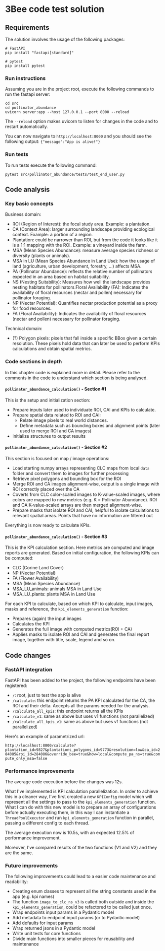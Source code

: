 # 3Bee code test solution

## Requirements

The solution involves the usage of the following packages:

```shell
# FastAPI
pip install "fastapi[standard]"
```

```shell
# pytest
pip install pytest
```

### Run instructions

Assuming you are in the project root, execute the following commands to run the fastapi server:

```shell
cd src
cd pollinator_abundance
uvicorn server:app --host 127.0.0.1 --port 8000 --reload
```

The `--reload` option makes uvicorn to listen for changes in the code and to restart automatically.

You can now navigate to `http://localhost:8000` and you should see the following output: `{"message":"App is alive!"}`

### Run tests

To run tests execute the following command:

```shell
pytest src/pollinator_abundance/tests/test_end_user.py
```

## Code analysis

### Key basic concepts

Business domain:

* ROI (Region of Interest): the focal study area. Example: a plantation.
* CA (Context Area): larger surrounding landscape providing ecological context. Example: a portion of a region.
* Plantation: could be narrower than ROI, but from the code it looks like it is a 1:1 mapping with the ROI. Example: a vineyard inside the farm.
* MSA (Mean Species Abundance): measure average species richness or diversity (plants or animals).
* MSA in LU (Mean Species Abundance in Land Use): how the usage of land (agriculture, urban development, forestry, ...) affects MSA.
* PA (Pollinator Abundance): reflects the relative number of pollinators expected in an area based on habitat suitability.
* NS (Nesting Suitability): Measures how well the landscape provides nesting habitats for pollinators.Floral Availability (FA): Indicates the availability of floral resources (nectar and pollen) necessary for pollinator foraging.
* NP (Nectar Potential): Quantifies nectar production potential as a proxy for food resources. 
* FA (Floral Availability): Indicates the availability of floral resources (nectar and pollen) necessary for pollinator foraging.

Technical domain:

* (?) Polygon pixels: pixels that fall inside a specific BBox given a certain resolution. These pixels hold data that can later be used to perform KPIs calculations and obtain spatial metrics.

### Code sections in depth

In this chapter code is explained more in detail. Please refer to the comments in the code to understand which section is being analysed.

#### `pollinator_abundance_calculation()` - Section #1

This is the setup and initialization section:

* Prepare inputs later used to individuate ROI, CAI and KPIs to calculate.
* Prepare spatial data related to ROI and CAI:
  * Relate image pixels to real world distances.
  * Define metadata such as bounding boxes and alignment points (later used to merge ROI and CA images) 
* Initialize structures to output results

#### `pollinator_abundance_calculation()` - Section #2

This section is focused on map / image operations: 

* Load starting numpy arrays representing CLC maps from local `data` folder and convert them to images for further processing
* Retrieve pixel polygons and bounding box for the ROI
* Merge ROI and CA images alignment-wise, output is a single image with ROI correctly placed over the CA
* Coverts from CLC color-scaled images to K-value-scaled images, where colors are mapped to new metrics (e.g. K = Pollinator Abundance). ROI and CA K-value-scaled arrays are then merged alignment-wise.
* Prepare masks that isolate ROI and CAI, helpful to isolate calculations to relevant spatial areas. Points that have no information are filtered out

Everything is now ready to calculate KPIs.

#### `pollinator_abundance_calculation()` - Section #3

This is the KPI calculation section. Here metrics are computed and image reports are generated. Based on initial configuration, the following KPIs can be computed:

* CLC (Corine Land Cover)
* NP (Nectar Potential)
* FA (Flower Availability)
* MSA (Mean Species Abundance)
* MSA_LU_animals: animals MSA in Land Use
* MSA_LU_plants: plants MSA in Land Use

For each KPI to calculate, based on which KPI to calculate, input images, masks and reference, the `kpi_elements_generation` function: 

* Prepares (again) the input images 
* Calculates the KPI
* Generates the full image with computed metrics(ROI + CA)
* Applies masks to isolate ROI and CAI and generates the final report image, together with title, scale, legend and so on.

## Code changes

### FastAPI integration

FastAPI has been added to the project, the following endpoints have been registered:

* `/`: root, just to test the app is alive
* `/calculate`: this endpoint returns the PA KPI calculated for the CA, the ROI and their delta. Accepts all the params needed for the analysis.
* `/calculate_all_kpis`: this endpoint returns all the KPIs
* `/calculate_v1`: same as above but uses v1 functions (not parallelized)
* `/calculate_all_kpis_v1`: same as above but uses v1 functions (not parallelized)

Here's an example of parametrized url:

`http://localhost:8000/calculate?plantation_id=9827&plantations_polygons_id=9773&resolution=low&ca_id=284085&roi_id=284086&override_bee=true&how=local&compute_pa_ns=true&compute_only_msa=false`

### Performance improvements

The average code execution before the changes was 12s.

What I've implemented is KPI calculation parallelization. In order to achieve this in a cleaner way, I've first created a new `KPIConfig` model which will represent all the settings to pass to the `kpi_elements_generation` function.
What I can do with this new model is to prepare an array of configurations before actually executing them, in this way I can instantiate a `ThreadPoolExecutor` and run `kpi_elements_generation` function in parallel, passing a different config to each thread.

The average execution now is 10.5s, with an expected 12.5% of performance improvement.

Moreover, I've compared results of the two functions (V1 and V2) and they are the same.

### Future improvements

The following improvements could lead to a easier code maintenance and readability:

* Creating enum classes to represent all the string constants used in the app (e.g. kpi names)
* The function `image_to_clc_ns_v3` is called both outside and inside the `kpi_elements_generation`, could be refactored to be called just once.
* Wrap endpoints input params in a Pydantic model
* Add metadata to endpoint input params (or to Pydantic model)
* Add defaults for input params
* Wrap returned jsons in a Pydantic model
* Write unit tests for core functions
* Divide main functions into smaller pieces for reusability and maintenance